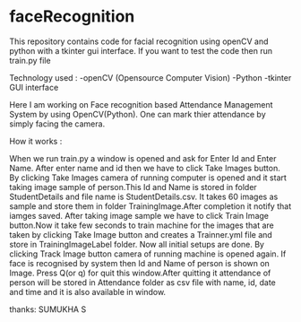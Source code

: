 # faceRecognition

This repository contains code for facial recognition using openCV and python with a tkinter gui interface. If you want to test the code then run train.py file

Technology used :
-openCV (Opensource Computer Vision)
-Python
-tkinter GUI interface

Here I am working on Face recognition based Attendance Management System by using OpenCV(Python). One can mark thier attendance by simply facing the camera. 

How it works :

When we run train.py a window is opened and ask for Enter Id and Enter Name. After enter name and id then we have to click Take Images button. By clicking Take Images camera of running computer is opened and it start taking image sample of person.This Id and Name is stored in folder StudentDetails and file name is StudentDetails.csv. It takes 60 images as sample and store them in folder TrainingImage.After completion it notify that iamges saved.
After taking image sample we have to click Train Image button.Now it take few seconds to train machine for the images that are taken by clicking Take Image button and creates a Trainner.yml file and store in TrainingImageLabel folder.
Now all initial setups are done. By clicking Track Image button camera of running machine is opened again. If face is recognised by system then Id and Name of person is shown on Image. Press Q(or q) for quit this window.After quitting it attendance of person will be stored in Attendance folder as csv file with name, id, date and time and it is also available in window.

thanks:
SUMUKHA S